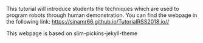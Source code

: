 This tutorial will introduce students the techniques which are used to program robots through human demonstration. You can find the webpage in the following link: https://sinamr66.github.io/TutorialRSS2018.io//

This webpage is based on slim-pickins-jekyll-theme
